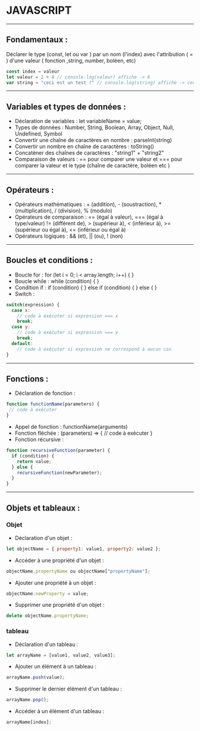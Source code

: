 # JAVASCRIPT 
---
## Fondamentaux : 

Déclarer le type (const, let ou var ) par un nom (l'index) avec l'attribution ( = )  d'une valeur ( fonction ,string, number, boléen, etc)
```js 
const index = valeur 
let valeur = 2 + 4 // console.log(valeur) affiche -> 6
var string = "ceci est un test !" // console.log(string) affiche -> ceci est un test !
```

---
## Variables et types de données :

- Déclaration de variables : let variableName = value;
- Types de données : Number, String, Boolean, Array, Object, Null, Undefined, Symbol
- Convertir une chaîne de caractères en nombre : parseInt(string)
- Convertir un nombre en chaîne de caractères : toString()
- Concaténer des chaînes de caractères : "string1" + "string2"
- Comparaison de valeurs : == pour comparer une valeur et === pour comparer la valeur et le type (chaîne de caractère, boléen etc )

---

## Opérateurs :

- Opérateurs mathématiques : + (addition), - (soustraction), * (multiplication), / (division), % (modulo)
- Opérateurs de comparaison : == (égal à valeur), === (égal à type/valeur) != (différent de), > (supérieur à), < (inférieur à), >= (supérieur ou égal à), <= (inférieur ou égal à)
- Opérateurs logiques : && (et), || (ou), ! (non)

---

## Boucles et conditions :

- Boucle for : for (let i = 0; i < array.length; i++) { }
- Boucle while : while (condition) { }
- Condition if : if (condition) { } else if (condition) { } else { }
- Switch :

``` javascript
switch(expression) {
  case x:
    // code à exécuter si expression === x
    break;
  case y:
    // code à exécuter si expression === y
    break;
  default:
    // code à exécuter si expression ne correspond à aucun cas
}
```
---

## Fonctions :

- Déclaration de fonction :
 ```javascript
function functionName(parameters) {
  // code à exécuter
}
```
- Appel de fonction : functionName(arguments)
- Fonction fléchée : (parameters) => { // code à exécuter }
- Fonction récursive :

```javascript
function recursiveFunction(parameter) {
  if (condition) {
    return value;
  } else {
    recursiveFunction(newParameter);
  }
}
```

---

## Objets et tableaux :
### Objet

- Déclaration d'un objet : 

```js
let objectName = { property1: value1, property2: value2 };
```

- Accéder à une propriété d'un objet : 

```js
objectName.propertyName ou objectName["propertyName"];
```

- Ajouter une propriété à un objet : 

```js
objectName.newProperty = value;
```

- Supprimer une propriété d'un objet :

 ```js
 delete objectName.propertyName;
  ```

### tableau

- Déclaration d'un tableau : 

```js
let arrayName = [value1, value2, value3]; 
```

- Ajouter un élément à un tableau : 

```js
arrayName.push(value);
```

- Supprimer le dernier élément d'un tableau : 

```js
arrayName.pop();
```

- Accéder à un élément d'un tableau : 

```js
arrayName[index]; 
```

